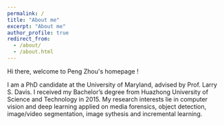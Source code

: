 ```yaml
---
permalink: /
title: "About me"
excerpt: "About me"
author_profile: true
redirect_from: 
  - /about/
  - /about.html
---
```


Hi there, welcome to Peng Zhou's homepage !

I am a PhD candidate at the University of Maryland, advised by Prof. Larry S. Davis. I received my Bachelor’s degree from Huazhong University of Science and Technology in 2015. My research interests lie in computer vision and deep learning applied on media forensics, object detection, image/video segmentation, image sythesis and incremental learning.




